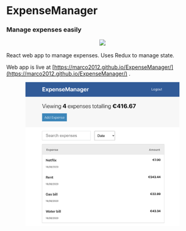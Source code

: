 # ExpenseManager

### Manage expenses easily

<p align="center">
<img src="https://img.shields.io/badge/React--blue?style=flat&labelColor=7CD2F0&color=7CD2F0&logo=react&logoColor=white" />
</p>

React web app to manage expenses. Uses Redux to manage state.

Web app is live at [https://marco2012.github.io/ExpenseManager/](https://marco2012.github.io/ExpenseManager/) .

<p align="center">
<img width="80%" src="docs/home.png"/>
</p>
